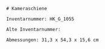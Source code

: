 
            # Kameraschiene
    
            Inventarnummer: HK_G_1055
    
            Alte Inventarnummer: 
    
            Abmessungen: 31,3 x 54,3 x 15,6 cm
            